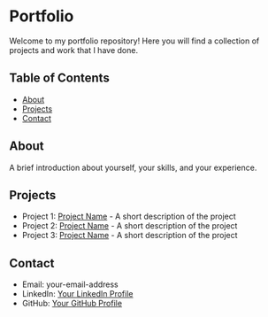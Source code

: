# Portfolio

Welcome to my portfolio repository! Here you will find a collection of projects and work that I have done.

## Table of Contents
- [About](#about)
- [Projects](#projects)
- [Contact](#contact)

## About

A brief introduction about yourself, your skills, and your experience.

## Projects

- Project 1: [Project Name](link-to-project) - A short description of the project
- Project 2: [Project Name](link-to-project) - A short description of the project
- Project 3: [Project Name](link-to-project) - A short description of the project

## Contact

- Email: your-email-address
- LinkedIn: [Your LinkedIn Profile](link-to-LinkedIn-profile)
- GitHub: [Your GitHub Profile](link-to-GitHub-profile)
